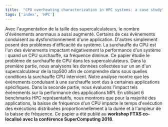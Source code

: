 ```yaml
---
title:  "CPU overheating characterization in HPC systems: a case study"
tags: ['index', 'HPC']
---
```


Avec l'augmentation de la taille des supercalculateurs, le nombre d'évènements anormaux a aussi augmenté. Certains de ces évènements conduisent au dysfonctionnement d'une application. D'autres simplement posent des problèmes d'éfficacité du système. La surchauffe du CPU est l'un des évènements impactant négativement la performance d'un système : quand un CPU surchauffe, sa fréquence diminue. Ce papier étudie le problème de surchauffe de CPU dans les supercalculateurs. 
Dans la première partie, nous analysons les données collectées sur un an d'un supercalculateur de la top500 afin de comprendre dans sous quelles conditions la surchauffe CPU intervient.
Notre analyse montre que les évènements conduisant à une surchauffe sont dus à certaines applications spécifiques. 
Dans la seconde partie, nous évaluons l'impact tels évènements sur la performance des applications MPI.
En utilisant 6 benchmarks HPC représentatifs, nous montrons que pour la majorité des applications, la baisse de fréquence d'un CPU impacte le temps d'exécution des exécutions distribuées proportionnellement à la durée et à l'ampleur de la baisse de fréquence. 
Ce papier a été publié au **workshop FTXS co-localisé avec la conférence SuperComputing 2018**. 